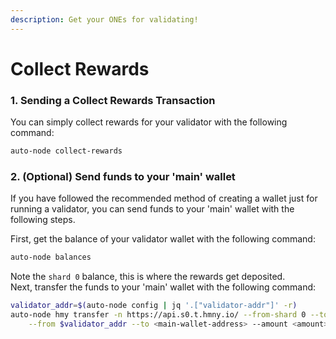 ```yaml
---
description: Get your ONEs for validating!
---
```


# Collect Rewards

### 1. Sending a Collect Rewards Transaction

You can simply collect rewards for your validator with the following command:

```bash
auto-node collect-rewards
```

### 2. \(Optional\) Send funds to your 'main' wallet

If you have followed the recommended method of creating a wallet just for running a validator, you can send funds to your 'main' wallet with the following steps.

First, get the balance of your validator wallet with the following command:

```bash
auto-node balances
```

Note the `shard 0` balance, this is where the rewards get deposited.   
Next, transfer the funds to your 'main' wallet with the following command:

```bash
validator_addr=$(auto-node config | jq '.["validator-addr"]' -r)
auto-node hmy transfer -n https://api.s0.t.hmny.io/ --from-shard 0 --to-shard 0 \
    --from $validator_addr --to <main-wallet-address> --amount <amount>
```

